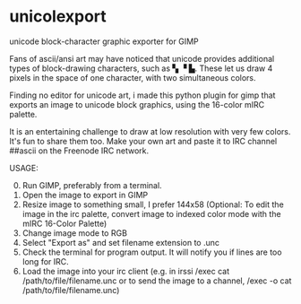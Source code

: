 # unicolexport
unicode block-character graphic exporter for GIMP

Fans of ascii/ansi art may have noticed that unicode provides additional types of block-drawing
characters, such as ▚ ▝ ▙.  These let us draw 4 pixels in the space of one character, with two 
simultaneous colors.

Finding no editor for unicode art, i made this python plugin for gimp that exports an image 
to unicode block graphics, using the 16-color mIRC palette.

It is an entertaining challenge to draw at low resolution with very few colors. It's fun to share them too.  Make your own art and paste it to IRC channel ##ascii on the Freenode IRC network.

USAGE:

 0) Run GIMP, preferably from a terminal.
 1) Open the image to export in GIMP
 2) Resize image to something small, I prefer 144x58
    (Optional: To edit the image in the irc palette, convert image to indexed color mode with
     the mIRC 16-Color Palette)
 3) Change image mode to RGB
 4) Select "Export as" and set filename extension to .unc 
 5) Check the terminal for program output. It will notify you if lines are too long for IRC.
 6) Load the image into your irc client (e.g. in irssi /exec cat /path/to/file/filename.unc
    or to send the image to a channel, /exec -o cat /path/to/file/filename.unc)
